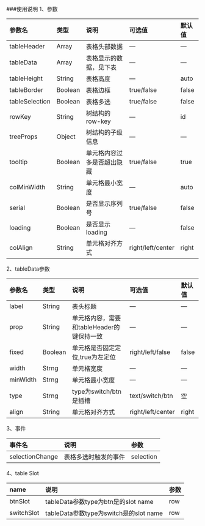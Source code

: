 ###使用说明
1、参数

| 参数名 | 类型 | 说明 | 可选值| 默认值 |
| :------| :------ | :------ | :------ | :------ |
| tableHeader | Array | 表格头部数据 | — | — |
| tableData | Array | 表格显示的数据，见下表 | — | — |
| tableHeight | String | 表格高度 | — | auto |
| tableBorder | Boolean | 表格边框 | true/false | false |
| tableSelection | Boolean | 表格多选 | true/false | false |
| rowKey | String | 树结构的row-key | — | id |
| treeProps | Object | 树结构的子级信息 | — | — |
| tooltip | Boolean | 单元格内容过多是否超出隐藏 | true/false | true |
| colMinWidth | String | 单元格最小宽度 | — | auto |
| serial | Boolean | 是否显示序列号 | true/false | false |
| loading | Boolean | 是否显示loading | — | false |
| colAlign | String | 单元格对齐方式 | right/left/center | right |

2、tableData参数

| 参数名 | 类型 | 说明 | 可选值| 默认值 |
| :------| :------ | :------ | :------ | :------ |
| label | String | 表头标题 | — | — |
| prop | String | 单元格内容，需要和tableHeader的键保持一致| — | — |
| fixed | Boolean | 单元格是否固定定位,true为左定位 | right/left/false | false |
| width | Strng | 单元格宽度 | — | — |
| minWidth | Strng | 单元格最小宽度 | — | — |
| type | Strng | type为switch/btn是插槽 | text/switch/btn | 空 |
| align | String | 单元格对齐方式 | right/left/center | right |

3、事件

| 事件名 | 说明 | 参数 |
| :------| :------ | :------ |
| selectionChange | 表格多选时触发的事件 | selection |

4、table Slot

| name | 说明 | 参数 |
| :------| :------ | :------ |
| btnSlot | tableData参数type为btn是的slot name | row |
| switchSlot | tableData参数type为switch是的slot name | row |
